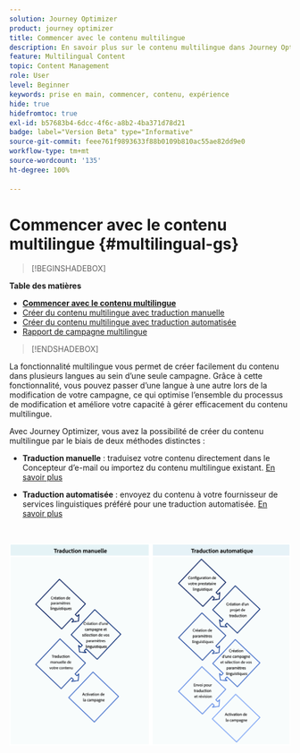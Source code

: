 ```yaml
---
solution: Journey Optimizer
product: journey optimizer
title: Commencer avec le contenu multilingue
description: En savoir plus sur le contenu multilingue dans Journey Optimizer
feature: Multilingual Content
topic: Content Management
role: User
level: Beginner
keywords: prise en main, commencer, contenu, expérience
hide: true
hidefromtoc: true
exl-id: b57683b4-6dcc-4f6c-a8b2-4ba371d78d21
badge: label="Version Beta" type="Informative"
source-git-commit: feee761f9893633f88b0109b810ac55ae82dd9e0
workflow-type: tm+mt
source-wordcount: '135'
ht-degree: 100%

---
```


# Commencer avec le contenu multilingue {#multilingual-gs}

>[!BEGINSHADEBOX]

**Table des matières**

* **[Commencer avec le contenu multilingue](multilingual-gs.md)**
* [Créer du contenu multilingue avec traduction manuelle](multilingual-manual.md)
* [Créer du contenu multilingue avec traduction automatisée](multilingual-automated.md)
* [Rapport de campagne multilingue](multilingual-report.md)

>[!ENDSHADEBOX]

La fonctionnalité multilingue vous permet de créer facilement du contenu dans plusieurs langues au sein d’une seule campagne. Grâce à cette fonctionnalité, vous pouvez passer d’une langue à une autre lors de la modification de votre campagne, ce qui optimise l’ensemble du processus de modification et améliore votre capacité à gérer efficacement du contenu multilingue.

Avec Journey Optimizer, vous avez la possibilité de créer du contenu multilingue par le biais de deux méthodes distinctes :

* **Traduction manuelle** : traduisez votre contenu directement dans le Concepteur d’e-mail ou importez du contenu multilingue existant. [En savoir plus](multilingual-manual.md)

* **Traduction automatisée** : envoyez du contenu à votre fournisseur de services linguistiques préféré pour une traduction automatisée. [En savoir plus](multilingual-automated.md)

</br>

![](assets/translation_schema.png)
